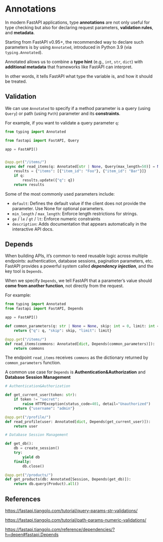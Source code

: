 # Annotations

In modern FastAPI applications, type **annotations** are not only useful for type checking but also for declaring request parameters, **validation rules**, and **metadata**.

Starting from FastAPI v0.95+, the recommended way to declare such parameters is by using `Annotated`, introduced in Python 3.9 (via `typing.Annotated`).

Annotated allows us to combine a **type hint** (e.g., `int`, `str`, `dict`) with **additional metadata** that frameworks like FastAPI can interpret.

In other words, it tells FastAPI what type the variable is, and how it should be treated.


## Validation

We can use `Annotated` to specify if a method parameter is a query (using `Query`) or path (using `Path`) parameter and its **constraints**.

For example, if you want to validate a query parameter `q`:

```py
from typing import Annotated

from fastapi import FastAPI, Query

app = FastAPI()


@app.get("/items/")
async def read_items(q: Annotated[str | None, Query(max_length=50)] = None):
    results = {"items": [{"item_id": "Foo"}, {"item_id": "Bar"}]}
    if q:
        results.update({"q": q})
    return results
```

Some of the most commonly used parameters include:

- `default`: Defines the default value if the client does not provide the parameter. Use None for optional parameters.
- `min_length` / `max_length`: Enforce length restrictions for strings.
- `ge` / `le` / `gt` / `lt`: Enforce numeric constraints
- `description`: Adds documentation that appears automatically in the interactive API docs.


## Depends

When building APIs, it’s common to need reusable logic across multiple endpoints: authentication, database sessions, pagination parameters, etc. FastAPI provides a powerful system called ***dependency injection***, and the key tool is `Depends`.

When we specify `Depends`, we tell FastAPI that a parameter’s value should **come from another function**, not directly from the request.

For example:

```py
from typing import Annotated
from fastapi import FastAPI, Depends

app = FastAPI()

def common_parameters(q: str | None = None, skip: int = 0, limit: int = 100):
    return {"q": q, "skip": skip, "limit": limit}

@app.get("/items/")
def read_items(commons: Annotated[dict, Depends(common_parameters)]):
    return commons
```

The endpoint `read_items` receives `commons` as the dictionary returned by `common_parameters` function.

A common use case for `Depends` is **Authentication&Authorization** and **Database Session Management**

```py
# Authentication&Authorization

def get_current_user(token: str):
    if token != "secret":
        raise HTTPException(status_code=401, detail="Unauthorized")
    return {"username": "admin"}

@app.get("/profile/")
def read_profile(user: Annotated[dict, Depends(get_current_user)]):
    return user
```

```py
# Database Session Management

def get_db():
    db = create_session()
    try:
        yield db
    finally:
        db.close()

@app.get("/products/")
def get_products(db: Annotated[Session, Depends(get_db)]):
    return db.query(Product).all()
```


## References

https://fastapi.tiangolo.com/tutorial/query-params-str-validations/

https://fastapi.tiangolo.com/tutorial/path-params-numeric-validations/

https://fastapi.tiangolo.com/reference/dependencies/?h=depen#fastapi.Depends
